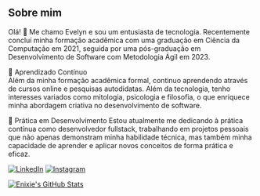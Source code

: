 ## Sobre mim

Olá! 👋 Me chamo Evelyn e sou um entusiasta de tecnologia. Recentemente concluí minha formação acadêmica com uma graduação em Ciência da Computação em 2021, seguida por uma pós-graduação em Desenvolvimento de Software com Metodologia Ágil em 2023.

🌱 Aprendizado Contínuo <br>
Além da minha formação acadêmica formal, continuo aprendendo através de cursos online e pesquisas autodidatas. Além da tecnologia, tenho interesses variados como mitologia, psicologia e filosofia, o que enriquece minha abordagem criativa no desenvolvimento de software.

🚀 Prática em Desenvolvimento
Estou atualmente me dedicando à prática contínua como desenvolvedor fullstack, trabalhando em projetos pessoais que não apenas demonstram minha habilidade técnica, mas também minha capacidade de aprender e aplicar novos conceitos de forma prática e eficaz.

[![LinkedIn](https://img.shields.io/badge/-LinkedIn-blue?style=flat-square&logo=linkedin&logoColor=white&link=https://www.linkedin.com/in/evelyn-vasconcelos/)](https://www.linkedin.com/in/evelyn-vasconcelos/)
[![Instagram](https://img.shields.io/badge/-Instagram-purple?style=flat-square&logo=instagram&logoColor=white&link=https://www.instagram.com/evelynnixie/)](https://www.instagram.com/evelynnixie/)


[![Enixie's GitHub Stats](https://github-readme-stats.vercel.app/api?username=enixie&show_icons=true&theme=tokyonight)](https://github.com/enixie/github-readme-stats#tokyonight)
